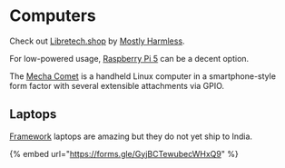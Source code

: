 # Computers

Check out [Libretech.shop](https://libretech.shop/) by [Mostly Harmless](https://mostlyharmless.io/).&#x20;

For low-powered usage, [Raspberry Pi 5](https://www.raspberrypi.com/products/) can be a decent option.

The [Mecha Comet](https://mecha.so/comet) is a handheld Linux computer in a smartphone-style form factor with several extensible attachments via GPIO.

## Laptops

[Framework](https://frame.work/) laptops are amazing but they do not yet ship to India.

{% embed url="https://forms.gle/GyjBCTewubecWHxQ9" %}

